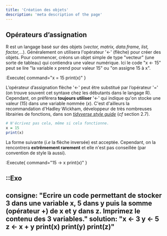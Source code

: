 ```yaml
---
title: 'Création des objets'
description: 'meta description of the page'
---
```


## Opérateurs d’assignation

R est un langage basé sur des objets (*vector, matrix, data.frame, list, factor,*...). Généralement on utilisera l'opérateur '<-' (flèche) pour créer des objets. Pour commencer, créons un objet simple de type "vecteur" (une sorte de tableau) qui contiendra une valeur numérique. Ici le code "x <- 15" peut se lire "la variable x prend pour valeur 15" ou "on assigne 15 à x".

:Execute{
    command="x = 15
print(x)"
}

L’opérateur d’assignation flèche '<-' peut être substitué par l’opérateur '=' (on trouve souvent cet syntaxe chez les débutants dans le langage R). Cependant, on préfèrera **toujours utiliser** '<-' qui indique qu'on stocke une valeur ($15$) dans une variable nommée $(x)$. C'est d'ailleurs la recommandation d'Hadley Wickham, développeur de très nombreuses librairies de fonctions, dans son [*tidyverse style guide*](https://style.tidyverse.org/) (*cf* section 2.7).

```r
# N'écrivez pas cela, même si cela fonctionne.
x = 15
print(x)
```

La forme suivante (*i.e* la flèche inversée) est acceptée. Cependant, on la rencontrera **extrêmement rarement** et elle n'est pas conseillée (par convention de style là aussi).

:Execute{
    command="15 -> x
print(x)"
}

::Exo
---

consigne: "Ecrire un code permettant de stocker 3 dans une variable x, 5 dans y puis la somme (opérateur $+$) de x et y dans z. Imprimez le contenu des 3 variables."
solution: "x <- 3
y <- 5
z <- x + y
print(x)
print(y)
print(z)"
---
